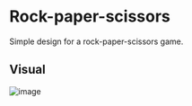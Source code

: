 # Rock-paper-scissors
<p>Simple design for a rock-paper-scissors game.</p>

<h2>Visual</h2>

![image](https://github.com/user-attachments/assets/9e4685ec-4b27-40b7-9ed0-71cfa6c892f4)
